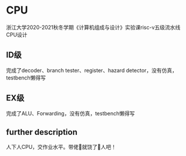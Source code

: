 # CPU
浙江大学2020-2021秋冬学期《计算机组成与设计》实验课risc-v五级流水线CPU设计
## ID级
完成了decoder、branch tester、register、hazard detector，没有仿真，testbench懒得写
## EX级
完成了ALU、Forwarding，没有仿真，testbench懒得写
## further description
人下人CPU，交作业水平。带佬🚪就饶了🐀人吧！
